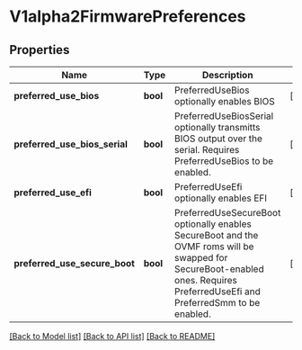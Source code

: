 # V1alpha2FirmwarePreferences

## Properties
Name | Type | Description | Notes
------------ | ------------- | ------------- | -------------
**preferred_use_bios** | **bool** | PreferredUseBios optionally enables BIOS | [optional] 
**preferred_use_bios_serial** | **bool** | PreferredUseBiosSerial optionally transmitts BIOS output over the serial.  Requires PreferredUseBios to be enabled. | [optional] 
**preferred_use_efi** | **bool** | PreferredUseEfi optionally enables EFI | [optional] 
**preferred_use_secure_boot** | **bool** | PreferredUseSecureBoot optionally enables SecureBoot and the OVMF roms will be swapped for SecureBoot-enabled ones.  Requires PreferredUseEfi and PreferredSmm to be enabled. | [optional] 

[[Back to Model list]](../README.md#documentation-for-models) [[Back to API list]](../README.md#documentation-for-api-endpoints) [[Back to README]](../README.md)


